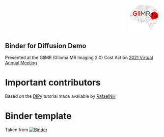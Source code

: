 <p align="right">
<img src="LOGO-GliMR.png" width="20%">
</p>

## Binder for Diffusion Demo
Presented at the GliMR (Glioma MR Imaging 2.0) Cost Action [2021 Virtual Annual Meeting](https://glimr.eu/post/glimr-annual-meeting-2021/)

# Important contributors
Based on the [DiPy](https://dipy.org) tutorial made available by [RafaelNH](https://github.com/RafaelNH/pybrain_dipy)

# Binder template
Taken from [![Binder](http://mybinder.org/badge_logo.svg)](http://mybinder.org/v2/gh/binder-examples/conda_environment/master?filepath=index.ipynb)

